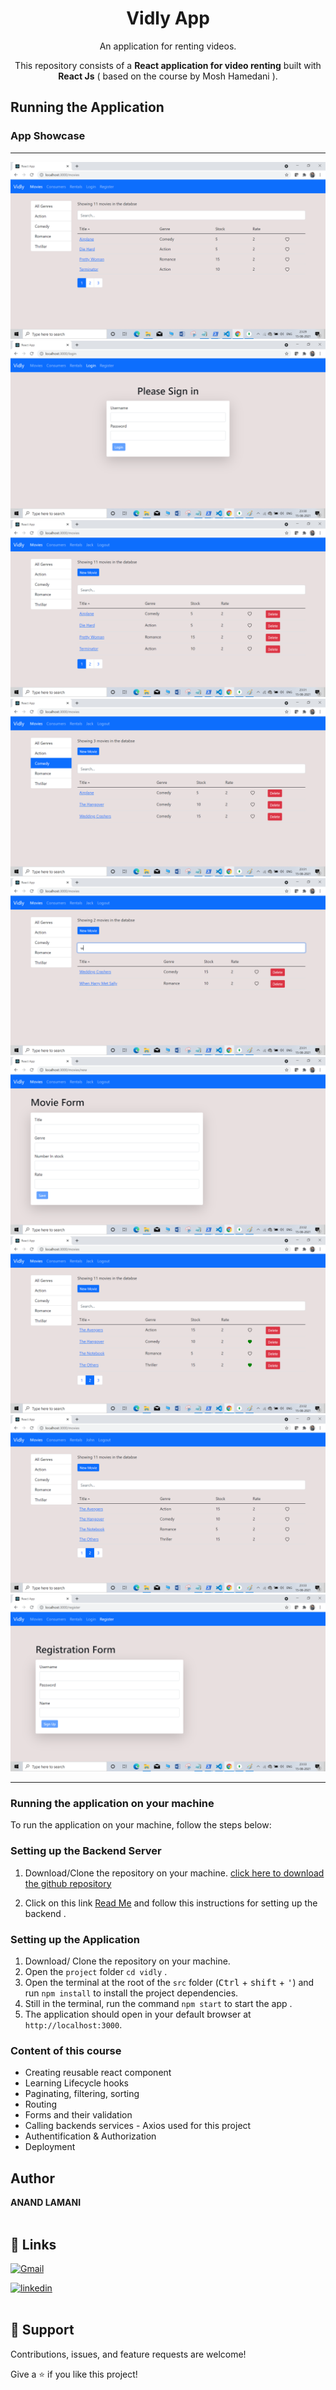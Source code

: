 <p align="center"> 
    <h1 align="center"> Vidly App </h1>
</p>

<p align="center">
    An application for renting videos.
</p>

<p align="center">
    This repository consists of a <strong>React application for video renting</strong> built with <strong>React Js</strong> ( based on the course by Mosh Hamedani ).
</p>

## Running the Application

### App Showcase

<hr>
<p align="center" >
  <img src="Screenshots\1.png"  />
  <img src="Screenshots\2.png"  />
  <img src="Screenshots\3.png"  />
  <img src="Screenshots\4.png"  />
  <img src="Screenshots\5.png"  />
  <img src="Screenshots\6.png"  />
  <img src="Screenshots\7.png"  />
  <img src="Screenshots\8.png"  />
  <img src="Screenshots\9.png"  />

</p>
<hr>

### Running the application on your machine

To run the application on your machine, follow the steps below:

### Setting up the Backend Server

1. Download/Clone the repository on your machine. [click here to download the github repository](https://github.com/nukeduke19/vidly-api-node)

2. Click on this link [Read Me](https://github.com/nukeduke19/vidly-api-node#readme) and follow this instructions for setting up the backend .

### Setting up the Application

1. Download/ Clone the repository on your machine.
2. Open the `project` folder `cd vidly` .
3. Open the terminal at the root of the `src` folder (<kbd>Ctrl</kbd> + <kbd>shift</kbd> + <kbd>'</kbd>) and run `npm install` to install the project dependencies.
4. Still in the terminal, run the command `npm start` to start the app .
5. The application should open in your default browser at `http://localhost:3000`.

<!-- ### Login in the app

| Type  | username       | password |
| ----- | -------------- | -------- |
| admin | jack@gmail.com | jackie   |
| user  | john@gmail.com | johny    |

### Register tab

The register tab will create a new user, so will not be able to delete a movie. -->

### Content of this course

- Creating reusable react component
- Learning Lifecycle hooks
- Paginating, filtering, sorting
- Routing
- Forms and their validation
- Calling backends services - Axios used for this project
- Authentification & Authorization
- Deployment

## Author

**ANAND LAMANI**
<br>
<br>

## 🔗 Links

[![Gmail](https://img.shields.io/badge/Gmail-D14836?style=for-the-badge&logo=gmail&logoColor=white)](mailto:anandlamanird19@gmail.com?subject=Hi "Hi!")

[![linkedin](https://img.shields.io/badge/linkedin-0A66C2?style=for-the-badge&logo=linkedin&logoColor=white)](https://www.linkedin.com/in/anand-lamani "Welcome")
<br>
<br>

## 🤝 Support

Contributions, issues, and feature requests are welcome!

Give a ⭐️ if you like this project!
